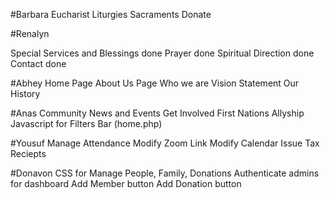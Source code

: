 #Barbara
Eucharist
Liturgies 
Sacraments 
Donate 

#Renalyn

Special Services and Blessings done
Prayer done
Spiritual Direction done
Contact done



#Abhey
Home Page
About Us Page
Who we are
Vision Statement
Our History


#Anas
Community
News and Events
Get Involved
First Nations Allyship
Javascript for Filters Bar (home.php)

#Yousuf
Manage Attendance 
Modify Zoom Link
Modify Calendar
Issue Tax Reciepts


#Donavon
CSS for Manage People, Family, Donations
Authenticate admins for dashboard
Add Member button
Add Donation button



